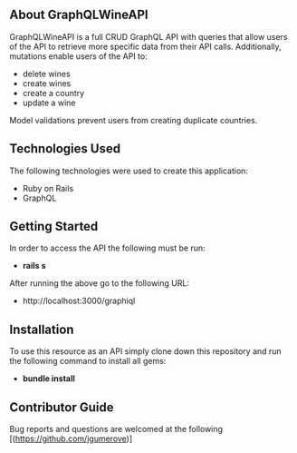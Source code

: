 ## About GraphQLWineAPI
GraphQLWineAPI is a full CRUD GraphQL API with queries that allow users of the API to retrieve more specific data from their API calls. Additionally, mutations enable users of the API to:
- delete wines 
- create wines
- create a country
- update a wine
<!-- end of the list -->
Model validations prevent users from creating duplicate countries.

## Technologies Used 
The following technologies were used to create this application:
- Ruby on Rails 
- GraphQL

## Getting Started
In order to access the API the following must be run:
- **rails s**
<!-- end of the list -->
After running the above go to the following URL:
- http://localhost:3000/graphiql

## Installation
To use this resource as an API simply clone down this repository and run the following command to install all gems:
- **bundle install**

## Contributor Guide
Bug reports and questions are welcomed at the following [(https://github.com/jgumerove)]


